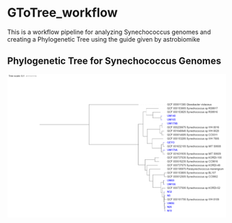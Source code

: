 # GToTree_workflow
This is a workflow pipeline for analyzing Synechococcus genomes and creating a Phylogenetic Tree using the guide given by astrobiomike

## Phylogenetic Tree for Synechococcus Genomes
!["Phylogenetic Tree"](./TreeScaleGenome.PNG)
